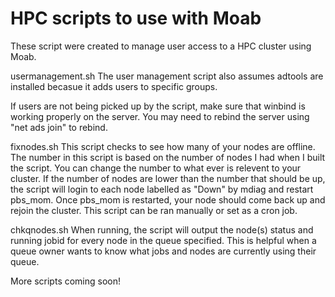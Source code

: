 # HPC scripts to use with Moab


These script were created to manage user access to a HPC cluster using Moab. 

usermanagement.sh
The user management script also assumes adtools are installed becasue it adds users to specific groups.

If users are not being picked up by the script, make sure that winbind is working properly on the server. You may need to rebind the server using "net ads join" to rebind.

fixnodes.sh
This script checks to see how many of your nodes are offline. The number in this script is based on the number of nodes I had when I built the script. You can change the number to what ever is relevent to your cluster. If the number of nodes are lower than the number that should be up, the script will login to each node labelled as "Down" by mdiag and restart pbs_mom. Once pbs_mom is restarted, your node should come back up and rejoin the cluster. This script can be ran manually or set as a cron job.

chkqnodes.sh
When running, the script will output the node(s) status and running jobid for every node in the queue specified. This is helpful when a queue owner wants to know what jobs and nodes are currently using their queue.


More scripts coming soon!
